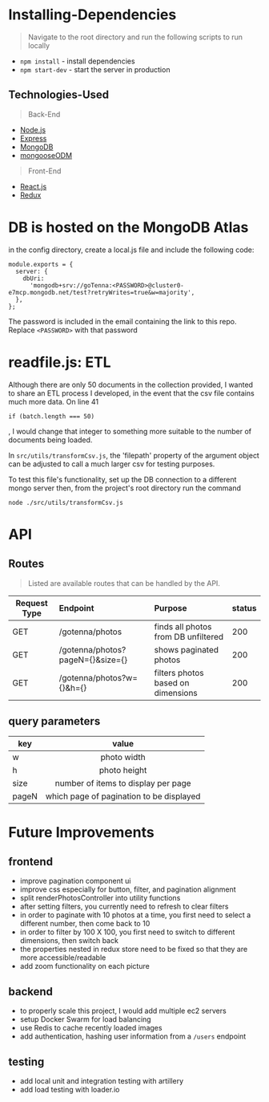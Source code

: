 # Installing-Dependencies

> Navigate to the root directory and run the following scripts to run locally

- `npm install` - install dependencies
- `npm start-dev` - start the server in production

## Technologies-Used

> Back-End

- [Node.js](https://nodejs.org/en/)
- [Express](https://expressjs.com)
- [MongoDB](https://www.mongodb.com/)
- [mongooseODM](https://mongoosejs.com/)

> Front-End

- [React.js](http://reactjs.org)
- [Redux](https://redux.js.org/)

# DB is hosted on the MongoDB Atlas

in the config directory, create a local.js file and include the following code:

```
module.exports = {
  server: {
    dbUri:
      'mongodb+srv://goTenna:<PASSWORD>@cluster0-e7mcp.mongodb.net/test?retryWrites=true&w=majority',
  },
};
```

The password is included in the email containing the link to this repo. Replace `<PASSWORD>` with that password

# readfile.js: ETL

Although there are only 50 documents in the collection provided, I wanted to share an ETL process I developed, in the event that the csv file contains much more data. On line 41

```
if (batch.length === 50)
```

, I would change that integer to something more suitable to the number of documents being loaded.

In `src/utils/transformCsv.js`, the 'filepath' property of the argument object can be adjusted to call a much larger csv for testing purposes.

To test this file's functionality, set up the DB connection to a different mongo server then, from the project's root directory run the command

```
node ./src/utils/transformCsv.js
```

# API

## Routes

> Listed are available routes that can be handled by the API.

| Request Type | Endpoint                         | Purpose                             | status |
| ------------ | :------------------------------- | :---------------------------------- | :----- |
| GET          | /gotenna/photos                  | finds all photos from DB unfiltered | 200    |
| GET          | /gotenna/photos?pageN={}&size={} | shows paginated photos              | 200    |
| GET          | /gotenna/photos?w={}&h={}        | filters photos based on dimensions  | 200    |

## query parameters

| key   |                  value                   |
| ----- | :--------------------------------------: |
| w     |               photo width                |
| h     |               photo height               |
| size  |   number of items to display per page    |
| pageN | which page of pagination to be displayed |

# Future Improvements

## frontend

- improve pagination component ui
- improve css especially for button, filter, and pagination alignment
- split renderPhotosController into utility functions
- after setting filters, you currently need to refresh to clear filters
- in order to paginate with 10 photos at a time, you first need to select a different number, then come back to 10
- in order to filter by 100 X 100, you first need to switch to different dimensions, then switch back
- the properties nested in redux store need to be fixed so that they are more accessible/readable
- add zoom functionality on each picture

## backend

- to properly scale this project, I would add multiple ec2 servers
- setup Docker Swarm for load balancing
- use Redis to cache recently loaded images
- add authentication, hashing user information from a `/users` endpoint

## testing

- add local unit and integration testing with artillery
- add load testing with loader.io
